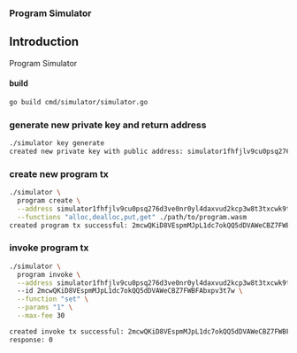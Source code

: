### Program Simulator

## Introduction

Program Simulator

#### build
```sh
go build cmd/simulator/simulator.go
```

### generate new private key and return address
```sh
./simulator key generate
created new private key with public address: simulator1fhfjlv9cu0psq276d3ve0nr0yl4daxvud2kcp3w8t3txcwk9t2esrfd0r7
```

### create new program tx
```sh
./simulator \
  program create \
  --address simulator1fhfjlv9cu0psq276d3ve0nr0yl4daxvud2kcp3w8t3txcwk9t2esrfd0r7 \
  --functions "alloc,dealloc,put,get" ./path/to/program.wasm
created program tx successful: 2mcwQKiD8VEspmMJpL1dc7okQQ5dDVAWeCBZ7FWBFAbxpv3t7w
```

### invoke program tx
```sh
./simulator \
  program invoke \
  --address simulator1fhfjlv9cu0psq276d3ve0nr0yl4daxvud2kcp3w8t3txcwk9t2esrfd0r7
  --id 2mcwQKiD8VEspmMJpL1dc7okQQ5dDVAWeCBZ7FWBFAbxpv3t7w \
  --function "set" \
  --params "1" \
  --max-fee 30

created invoke tx successful: 2mcwQKiD8VEspmMJpL1dc7okQQ5dDVAWeCBZ7FWBFAbxpv3t7w
response: 0
``` 